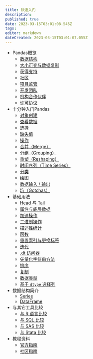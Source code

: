 ```yaml
---
title: 快速入门
description: 
published: true
date: 2023-03-15T03:01:08.545Z
tags: 
editor: markdown
dateCreated: 2023-03-15T03:01:07.055Z
---
```


- Pandas概览
  - [数据结构](https://www.pypandas.cn/docs/getting_started/overview.html#data-structures)
  - [大小可变与数据复制](https://www.pypandas.cn/docs/getting_started/overview.html#mutability-and-copying-of-data)
  - [获得支持](https://www.pypandas.cn/docs/getting_started/overview.html#getting-support)
  - [社区](https://www.pypandas.cn/docs/getting_started/overview.html#community)
  - [项目监管](https://www.pypandas.cn/docs/getting_started/overview.html#project-governance)
  - [开发团队](https://www.pypandas.cn/docs/getting_started/overview.html#development-team)
  - [机构合作伙伴](https://www.pypandas.cn/docs/getting_started/overview.html#institutional-partners)
  - [许可协议](https://www.pypandas.cn/docs/getting_started/overview.html#license)
- 十分钟入门Pandas
  - [对象创建](https://www.pypandas.cn/docs/getting_started/10min.html#object-creation)
  - [查看数据](https://www.pypandas.cn/docs/getting_started/10min.html#viewing-data)
  - [选择](https://www.pypandas.cn/docs/getting_started/10min.html#selection)
  - [缺失值](https://www.pypandas.cn/docs/getting_started/10min.html#missing-data)
  - [操作](https://www.pypandas.cn/docs/getting_started/10min.html#operations)
  - [合并（Merge）](https://www.pypandas.cn/docs/getting_started/10min.html#merge)
  - [分组（Grouping）](https://www.pypandas.cn/docs/getting_started/10min.html#grouping)
  - [重塑（Reshaping）](https://www.pypandas.cn/docs/getting_started/10min.html#reshaping)
  - [时间序列（Time Series）](https://www.pypandas.cn/docs/getting_started/10min.html#time-series)
  - [分类](https://www.pypandas.cn/docs/getting_started/10min.html#categoricals)
  - [绘图](https://www.pypandas.cn/docs/getting_started/10min.html#plotting)
  - [数据输入 / 输出](https://www.pypandas.cn/docs/getting_started/10min.html#getting-data-in-out)
  - [坑（Gotchas）](https://www.pypandas.cn/docs/getting_started/10min.html#gotchas)
- 基础用法
  - [Head 与 Tail](https://www.pypandas.cn/docs/getting_started/basics.html#head-and-tail)
  - [属性与底层数据](https://www.pypandas.cn/docs/getting_started/basics.html#attributes-and-underlying-data)
  - [加速操作](https://www.pypandas.cn/docs/getting_started/basics.html#accelerated-operations)
  - [二进制操作](https://www.pypandas.cn/docs/getting_started/basics.html#flexible-binary-operations)
  - [描述性统计](https://www.pypandas.cn/docs/getting_started/basics.html#descriptive-statistics)
  - [函数](https://www.pypandas.cn/docs/getting_started/basics.html#function-application)
  - [重置索引与更换标签](https://www.pypandas.cn/docs/getting_started/basics.html#reindexing-and-altering-labels)
  - [迭代](https://www.pypandas.cn/docs/getting_started/basics.html#iteration)
  - [.dt 访问器](https://www.pypandas.cn/docs/getting_started/basics.html#dt-accessor)
  - [矢量化字符串方法](https://www.pypandas.cn/docs/getting_started/basics.html#vectorized-string-methods)
  - [排序](https://www.pypandas.cn/docs/getting_started/basics.html#sorting)
  - [复制](https://www.pypandas.cn/docs/getting_started/basics.html#copying)
  - [数据类型](https://www.pypandas.cn/docs/getting_started/basics.html#dtypes)
  - [基于 `dtype` 选择列](https://www.pypandas.cn/docs/getting_started/basics.html#selecting-columns-based-on-dtype)
- 数据结构简介
  - [Series](https://www.pypandas.cn/docs/getting_started/dsintro.html#series)
  - [DataFrame](https://www.pypandas.cn/docs/getting_started/dsintro.html#dataframe)
- 与其它工具比较
  - [与 R 语言比较](https://www.pypandas.cn/docs/getting_started/comparison.html#comparison-with-r-r-libraries)
  - [与 SQL 比较](https://www.pypandas.cn/docs/getting_started/comparison.html#comparison-with-sql)
  - [与 SAS 比较](https://www.pypandas.cn/docs/getting_started/comparison.html#comparison-with-sas)
  - [与 Stata 比较](https://www.pypandas.cn/docs/getting_started/comparison.html#comparison-with-stata)
- 教程资料
  - [官方指南](https://www.pypandas.cn/docs/getting_started/tutorials.html#internal-guides)
  - [社区指南](https://www.pypandas.cn/docs/getting_started/tutorials.html#community-guides)